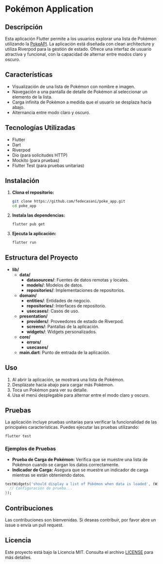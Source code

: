 # Pokémon Application

## Descripción

Esta aplicación Flutter permite a los usuarios explorar una lista de Pokémon utilizando la [PokeAPI](https://pokeapi.co/). La aplicación está diseñada con clean architecture y utiliza Riverpod para la gestión de estado. Ofrece una interfaz de usuario atractiva y funcional, con la capacidad de alternar entre modos claro y oscuro.

## Características

- Visualización de una lista de Pokémon con nombre e imagen.
- Navegación a una pantalla de detalle de Pokémon al seleccionar un elemento de la lista.
- Carga infinita de Pokémon a medida que el usuario se desplaza hacia abajo.
- Alternancia entre modo claro y oscuro.

## Tecnologías Utilizadas

- Flutter
- Dart
- Riverpod
- Dio (para solicitudes HTTP)
- Mockito (para pruebas)
- Flutter Test (para pruebas unitarias)

## Instalación

1. **Clona el repositorio:**

   ```bash
   git clone https://github.com/fedecasani/poke_app.git
   cd poke_app
   ```

2. **Instala las dependencias:**

   ```bash
   flutter pub get
   ```

3. **Ejecuta la aplicación:**

   ```bash
   flutter run
   ```

## Estructura del Proyecto

- **lib/**
  - **data/**
    - **datasources/**: Fuentes de datos remotas y locales.
    - **models/**: Modelos de datos.
    - **repositories/**: Implementaciones de repositorios.
  - **domain/**
    - **entities/**: Entidades de negocio.
    - **repositories/**: Interfaces de repositorio.
    - **usecases/**: Casos de uso.
  - **presentation/**
    - **providers/**: Proveedores de estado de Riverpod.
    - **screens/**: Pantallas de la aplicación.
    - **widgets/**: Widgets personalizados.
  - **core/**
    - **errors/**
    - **usecases/**
  - **main.dart**: Punto de entrada de la aplicación.
  

## Uso

1. Al abrir la aplicación, se mostrará una lista de Pokémon.
2. Desplázate hacia abajo para cargar más Pokémon.
3. Toca un Pokémon para ver su detalle.
4. Usa el menú desplegable para alternar entre el modo claro y oscuro.

## Pruebas

La aplicación incluye pruebas unitarias para verificar la funcionalidad de las principales características. Puedes ejecutar las pruebas utilizando:

```bash
flutter test
```

### Ejemplos de Pruebas

- **Prueba de Carga de Pokémon:** Verifica que se muestre una lista de Pokémon cuando se cargan los datos correctamente.
- **Indicador de Carga:** Asegura que se muestre un indicador de carga mientras se están obteniendo datos.

```dart
testWidgets('should display a list of Pokémon when data is loaded', (WidgetTester tester) async {
  // Configuración de prueba...
});
```

## Contribuciones

Las contribuciones son bienvenidas. Si deseas contribuir, por favor abre un issue o envía un pull request.

## Licencia

Este proyecto está bajo la Licencia MIT. Consulta el archivo [LICENSE](LICENSE) para más detalles.
